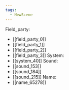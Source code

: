 ```yaml
---
tags:
  - NewScene
---
```

Field_party:
- [[field_party_0]]
- [[field_party_1]]
- [[field_party_2]]
- [[field_party_3]]
System:
- [[system_40]]
Sound:
- [[sound_153]]
- [[sound_184]]
- [[sound_215]]
Name:
- [[name_65278]]
